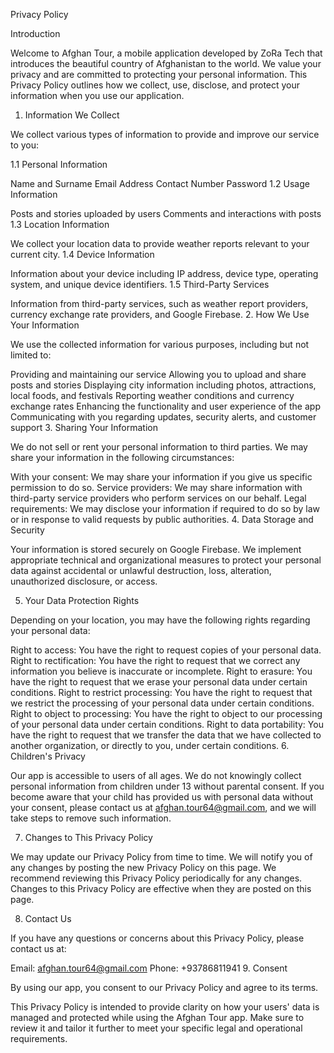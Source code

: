 Privacy Policy

Introduction

Welcome to Afghan Tour, a mobile application developed by ZoRa Tech that introduces the beautiful country of Afghanistan to the world. We value your privacy and are committed to protecting your personal information. This Privacy Policy outlines how we collect, use, disclose, and protect your information when you use our application.

1. Information We Collect

We collect various types of information to provide and improve our service to you:

1.1 Personal Information

Name and Surname
Email Address
Contact Number
Password
1.2 Usage Information

Posts and stories uploaded by users
Comments and interactions with posts
1.3 Location Information

We collect your location data to provide weather reports relevant to your current city.
1.4 Device Information

Information about your device including IP address, device type, operating system, and unique device identifiers.
1.5 Third-Party Services

Information from third-party services, such as weather report providers, currency exchange rate providers, and Google Firebase.
2. How We Use Your Information

We use the collected information for various purposes, including but not limited to:

Providing and maintaining our service
Allowing you to upload and share posts and stories
Displaying city information including photos, attractions, local foods, and festivals
Reporting weather conditions and currency exchange rates
Enhancing the functionality and user experience of the app
Communicating with you regarding updates, security alerts, and customer support
3. Sharing Your Information

We do not sell or rent your personal information to third parties. We may share your information in the following circumstances:

With your consent: We may share your information if you give us specific permission to do so.
Service providers: We may share information with third-party service providers who perform services on our behalf.
Legal requirements: We may disclose your information if required to do so by law or in response to valid requests by public authorities.
4. Data Storage and Security

Your information is stored securely on Google Firebase. We implement appropriate technical and organizational measures to protect your personal data against accidental or unlawful destruction, loss, alteration, unauthorized disclosure, or access.

5. Your Data Protection Rights

Depending on your location, you may have the following rights regarding your personal data:

Right to access: You have the right to request copies of your personal data.
Right to rectification: You have the right to request that we correct any information you believe is inaccurate or incomplete.
Right to erasure: You have the right to request that we erase your personal data under certain conditions.
Right to restrict processing: You have the right to request that we restrict the processing of your personal data under certain conditions.
Right to object to processing: You have the right to object to our processing of your personal data under certain conditions.
Right to data portability: You have the right to request that we transfer the data that we have collected to another organization, or directly to you, under certain conditions.
6. Children's Privacy

Our app is accessible to users of all ages. We do not knowingly collect personal information from children under 13 without parental consent. If you become aware that your child has provided us with personal data without your consent, please contact us at afghan.tour64@gmail.com, and we will take steps to remove such information.

7. Changes to This Privacy Policy

We may update our Privacy Policy from time to time. We will notify you of any changes by posting the new Privacy Policy on this page. We recommend reviewing this Privacy Policy periodically for any changes. Changes to this Privacy Policy are effective when they are posted on this page.

8. Contact Us

If you have any questions or concerns about this Privacy Policy, please contact us at:

Email: afghan.tour64@gmail.com
Phone: +93786811941
9. Consent

By using our app, you consent to our Privacy Policy and agree to its terms.

This Privacy Policy is intended to provide clarity on how your users' data is managed and protected while using the Afghan Tour app. Make sure to review it and tailor it further to meet your specific legal and operational requirements.
